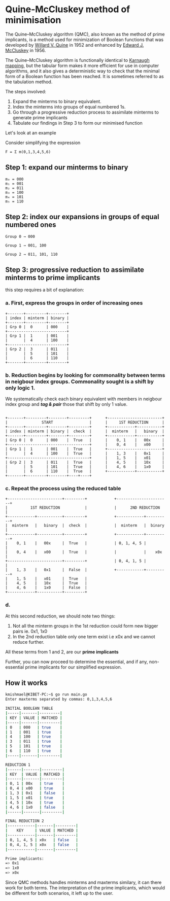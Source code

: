 # Quine-McCluskey method of minimisation

The Quine–McCluskey algorithm (QMC), also known as the method of prime implicants, is a method used for minimization of Boolean functions that was developed by [Willard V. Quine](https://en.wikipedia.org/wiki/Willard_Van_Orman_Quine) in 1952 and enhanced by [Edward J. McCluskey](https://en.wikipedia.org/wiki/Edward_J._McCluskey) in 1956.

The Quine–McCluskey algorithm is functionally identical to [Karnaugh mapping](https://en.wikipedia.org/wiki/Karnaugh_map), but the tabular form makes it more efficient for use in computer algorithms, and it also gives a deterministic way to check that the minimal form of a Boolean function has been reached. It is sometimes referred to as the tabulation method.

The steps involved:

1. Expand the minterms to binary equivalent.
2. Index the minterms into groups of equal numbered 1s.
3. Go through a progressive reduction process to assimilate minterms to generate prime implicants
4. Tabulate our findings in Step 3 to form our minimised function

Let's look at an example

Consider simplifying the expression

```
F = Σ m(0,1,3,4,5,6)
```

## Step 1: expand our minterms to binary

```
m₀ = 000
m₁ = 001
m₂ = 011
m₃ = 100
m₄ = 101
m₅ = 110
```

## Step 2: index our expansions in groups of equal numbered ones

```
Group 0 → 000

Group 1 → 001, 100

Group 2 → 011, 101, 110
```

## Step 3: progressive reduction to assimilate minterms to prime implicants

this step requires a bit of explanation:

### a. First, express the groups in order of increasing ones

```
+-------+---------+--------+
| index | minterm | binary |
+-------+---------+--------+
| Grp 0 |  0      | 000    |
+--------------------------+
| Grp 1 |  1      | 001    |
|       |  4      | 100    |
+--------------------------+
| Grp 2 |  3      | 011    |
|       |  5      | 101    |
|       |  6      | 110    |
+-------+---------+--------+
```

### b. Reduction begins by looking for commonality between terms in neigbour index groups. Commonality sought is a shift by only logic 1.

We systematically check each binary equivalent with members in neigbour index group and **_tag & pair_** those that shift by only 1 value.

```

+-------+---------+--------+---------+      +------------------------+
|               START                |      |     1ST REDUCTION      |
+-------+---------+--------+---------+      +------------+-----------+
| index | minterm | binary |  check  |      |  minterm   |   binary  |
+-------+---------+--------+---------+      +------------+-----------+
| Grp 0 |  0      | 000    |  True   |      |    0, 1    |   00x     |
+------------------------------------+      |    0, 4    |   x00     |
| Grp 1 |  1      | 001    |  True   |      +------------------------+
|       |  4      | 100    |  True   |      |    1, 3    |   0x1     |
+------------------------------------+      |    1, 5    |   x01     |
| Grp 2 |  3      | 011    |  True   |      |    4, 5    |   10x     |
|       |  5      | 101    |  True   |      |    4, 6    |   1x0     |
|       |  6      | 110    |  True   |      +------------+-----------+
+-------+---------+--------+----+----+

```

### c. Repeat the process using the reduced table

```
+------------------------+---------+            +-----------------------+
|          1ST REDUCTION           |            |      2ND REDUCTION    |
+------------+-----------+---------+            +------------+----------+
|  minterm   |   binary  |  check  |            |  minterm   |  binary  |
+------------+-----------+---------+            +------------+----------+
|    0, 1    |   00x     |  True   |            | 0, 1, 4, 5 |          |
|    0, 4    |   x00     |  True   |            |            |    x0x   |
+------------------------+---------+            | 0, 4, 1, 5 |          |
|    1, 3    |   0x1     |  False  |            +------------+----------+
|    1, 5    |   x01     |  True   |
|    4, 5    |   10x     |  True   |
|    4, 6    |   1x0     |  False  |
+------------+-----------+---------+
```

### d.

At this second reduction, we should note two things:

1. Not all the minterm groups in the 1st reduction could form new bigger pairs ie. 0x1, 1x0
2. In the 2nd reduction table only one term exist i.e x0x and we cannot reduce further.

All these terms from 1 and 2, are our **prime implicants**

Further, you can now proceed to determine the essential, and if any, non-essential
prime implicants for our simplified expression.

## How it works


```bash
kmishmael@KIBET-PC:~$ go run main.go
Enter maxterms separated by commas: 0,1,3,4,5,6

INITIAL BOOLEAN TABLE
|-----|-------|---------|
| KEY | VALUE | MATCHED |
|-----|-------|---------|
| 0   | 000   | true    |
| 1   | 001   | true    |
| 4   | 100   | true    |
| 3   | 011   | true    |
| 5   | 101   | true    |
| 6   | 110   | true    |
|-----|-------|---------|

REDUCTION 1
|------|-------|---------|
| KEY  | VALUE | MATCHED |
|------|-------|---------|
| 0, 1 | 00x   | true    |
| 0, 4 | x00   | true    |
| 1, 3 | 0x1   | false   |
| 1, 5 | x01   | true    |
| 4, 5 | 10x   | true    |
| 4, 6 | 1x0   | false   |
|------|-------|---------|

FINAL REDUCTION 2
|------------|-------|---------|
|    KEY     | VALUE | MATCHED |
|------------|-------|---------|
| 0, 1, 4, 5 | x0x   | false   |
| 0, 4, 1, 5 | x0x   | false   |
|------------|-------|---------|

Prime implicants:
=> 0x1
=> 1x0
=> x0x

```

Since QMC methods handles minterms and maxterms similary, it can there work for both terms. The interpretation of the
prime implicants, which would be different for both scenarios, it left up to the user.
